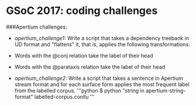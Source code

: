 GSoC 2017: coding challenges
=====================

###Apertium challenges:

* _apertium_challenge1:_ Write a script that takes a dependency treebank in UD format and "flattens" it, that is, applies the following transformations:
 * Words with the @conj relation take the label of their head
 * Words with the @parataxis relation take the label of their head

* _apertium_challenge2:_ Write a script that takes a sentence in Apertium stream format and for each surface form applies the most frequent label from the labelled corpus.
'''python
$ python "string in apertium-string-format" labelled-corpus.conllu
'''

